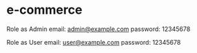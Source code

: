 # e-commerce

Role as Admin
email: admin@example.com
password: 12345678


Role as User
email: user@example.com
password: 12345678
